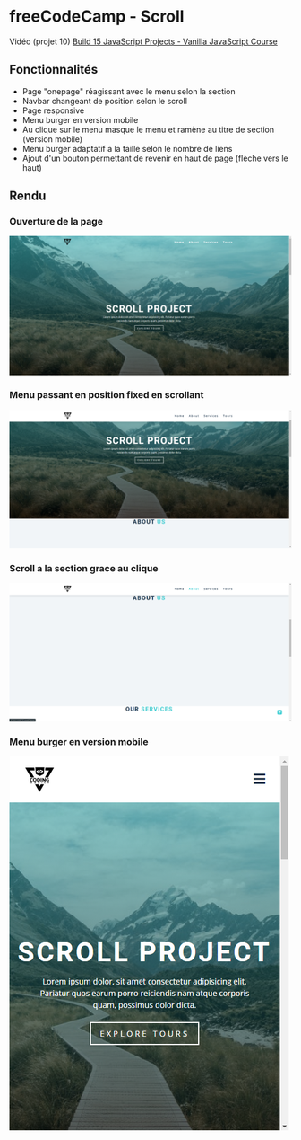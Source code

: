 # freeCodeCamp - Scroll

Vidéo (projet 10) [Build 15 JavaScript Projects - Vanilla JavaScript Course](https://www.youtube.com/watch?v=3PHXvlpOkf4)

## Fonctionnalités

-   Page "onepage" réagissant avec le menu selon la section
-   Navbar changeant de position selon le scroll
-   Page responsive
-   Menu burger en version mobile
-   Au clique sur le menu masque le menu et ramène au titre de section (version mobile)
-   Menu burger adaptatif a la taille selon le nombre de liens
-   Ajout d'un bouton permettant de revenir en haut de page (flèche vers le haut)

## Rendu

### Ouverture de la page

![Ouverture de la page](result/home.png)

### Menu passant en position fixed en scrollant

![Image du menu passant en position fixed](result/fixed-menu-when-scroll.png)

### Scroll a la section grace au clique

![Image de la page scrollant vers la section choisit depuis le menu](result/click-about-section.png)

### Menu burger en version mobile

![Image du menu en version mobile](result/menu-mobile.png)
